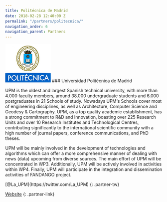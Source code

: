```yaml
---
title: Politécnica de Madrid
date: 2018-02-28 12:40:00 Z
permalink: "/partners/politecnica/"
navigation_order: 6
navigation_parent: Partners
---
```


<img src="/assets/img/partners/politecnica.jpg" alt="Universidad Politécnica De Madrid">
### Universidad Politécnica de Madrid

UPM is the oldest and largest Spanish technical university, with more than 4.000 faculty members, around 38.000 undergraduate students and 6.000 postgraduates in 21 Schools of study. Nowadays UPM‘s Schools cover most of engineering disciplines, as well as Architecture, Computer Science and Geodesy & Cartography. UPM, as a top quality academic establishment, has a strong commitment to R&D and Innovation, boasting over 225 Research Units and over 10 Research Institutes and Technological Centres, contributing significantly to the international scientific community with a high number of journal papers, conference communications, and PhD theses.

UPM will be mainly involved in the development of technologies and algorithms which can offer a more comprehensive manner of dealing with news (data) upcoming from diverse sources. The main effort of UPM will be concentrated in WP3. Additionally, UPM will be actively involved in activities within WP4. Finally, UPM will participate in the integration and dissemination activities of FANDANGO project.

<div class="partner" markdown="1">
[@La_UPM](https://twitter.com/La_UPM)
{: .partner-tw}

[Website](http://www.upm.es/)
{: .partner-link}
</div>